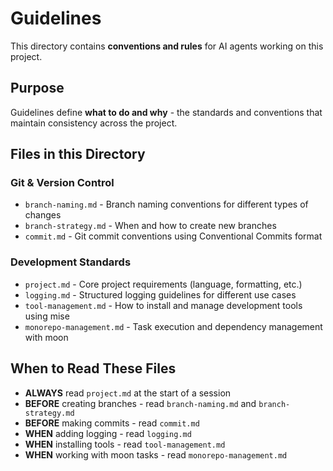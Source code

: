 # Guidelines

This directory contains **conventions and rules** for AI agents working on this project.

## Purpose

Guidelines define **what to do and why** - the standards and conventions that maintain consistency across the project.

## Files in this Directory

### Git & Version Control

- `branch-naming.md` - Branch naming conventions for different types of changes
- `branch-strategy.md` - When and how to create new branches
- `commit.md` - Git commit conventions using Conventional Commits format

### Development Standards

- `project.md` - Core project requirements (language, formatting, etc.)
- `logging.md` - Structured logging guidelines for different use cases
- `tool-management.md` - How to install and manage development tools using mise
- `monorepo-management.md` - Task execution and dependency management with moon

## When to Read These Files

- **ALWAYS** read `project.md` at the start of a session
- **BEFORE** creating branches - read `branch-naming.md` and `branch-strategy.md`
- **BEFORE** making commits - read `commit.md`
- **WHEN** adding logging - read `logging.md`
- **WHEN** installing tools - read `tool-management.md`
- **WHEN** working with moon tasks - read `monorepo-management.md`

